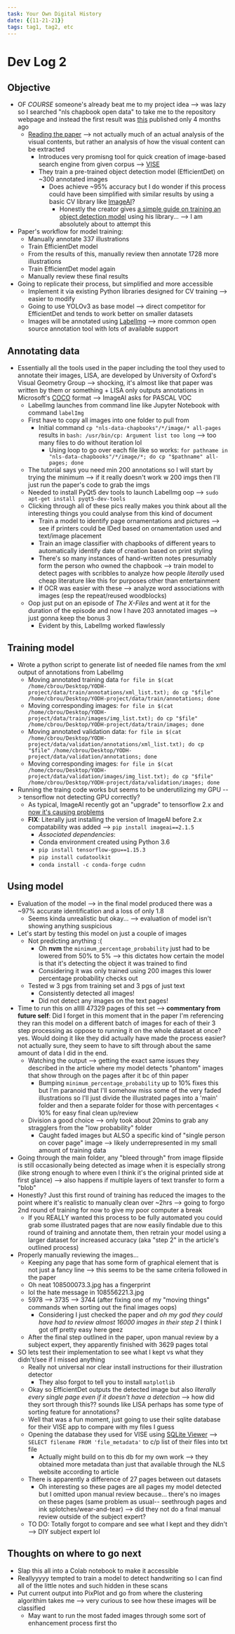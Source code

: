 ```yaml
---
task: Your Own Digital History
date: {{11-21-21}}
tags: tag1, tag2, etc
---
```


# Dev Log 2

## Objective
+ OF *COURSE* someone's already beat me to my project idea --> was lazy so I searched "nls chapbook open data" to take me to the repository webpage and instead the first result was [this](https://gitlab.com/vgg/nls-chapbooks-illustrations/) published only 4 months ago
	+ [Reading the paper](https://gitlab.com/vgg/nls-chapbooks-illustrations/-/blob/master/doc/dutta2021visual.pdf) --> not actually much of an actual analysis of the visual contents, but rather an analysis of how the visual content can be extracted
		+ Introduces very promisng tool for quick creation of image-based search engine from given corpus --> [VISE](https://www.robots.ox.ac.uk/~vgg/software/vise/)
		+ They train a pre-trained object detection model (EfficientDet) on ~300 annotated images
		  + Does achieve ~95% accuracy but I do wonder if this process could have been simplified with similar results by using a basic CV library like [ImageAI](https://github.com/OlafenwaMoses/ImageAI)?
			  + Honestly the creator gives [a simple guide on training an object detection model](https://medium.com/deepquestai/train-object-detection-ai-with-6-lines-of-code-6d087063f6ff) using his library... --> I am absolutely about to attempt this	
+ Paper's workflow for model training:
	+ Manually annotate 337 illustrations
	+ Train EfficientDet model
	+ From the results of this, manually review then annotate 1728 more illustrations
	+ Train EfficientDet model again
	+ Manually review these final results
+ Going to replicate their process, but simplified and more accessible
	+ Implement it via existing Python libraries designed for CV training --> easier to modify
	+ Going to use YOLOv3 as base model --> direct competitor for EfficientDet and tends to work better on smaller datasets 
	+ Images will be annotated using [LabelImg](https://github.com/tzutalin/labelImg) --> more common open source annotation tool with lots of available support

## Annotating data
+ Essentially all the tools used in the paper including the tool they used to annotate their images, LISA, are developed by University of Oxford's Visual Geometry Group --> shocking, it's almost like that paper was written by them or something
      + LISA only outputs annotations in Microsoft's [COCO](https://cocodataset.org/#home) format --> ImageAI asks for PASCAL VOC
  + LabelImg launches from command line like Jupyter Notebook with command `labelImg`
   + First have to copy all images into one folder to pull from
      + Initial command `cp "nls-data-chapbooks"/*/image/* all-pages` results in `bash: /usr/bin/cp: Argument list too long` --> too many files to do without iteration lol
		  + Using loop to go over each file like so works: `for pathname in "nls-data-chapbooks"/*/image/*; do cp "$pathname" all-pages; done`
    + The tutorial says you need min 200 annotations so I will start by trying the minimum --> if it really doesn't work w 200 imgs then I'll just run the paper's code to grab the imgs
    + Needed to install PyQt5 dev tools to launch LabelImg oop --> `sudo apt-get install pyqt5-dev-tools`
    + Clicking through all of these pics really makes you think about all the interesting things you could analyse from this kind of document
		+ Train a model to identify page ornamentations and pictures --> see if printers could be IDed based on ornamentation used and text/image placement
      	+ Train an image classifier with chapbooks of different years to automatically identify date of creation based on print styling  
      	+ There's so many instances of hand-written notes presumably form the person who owned the chapbook --> train model to detect pages with scribbles to analyze how people *literally* used cheap literature like this for purposes other than entertainment
      	+  If OCR was easier with these --> analyze word associations with images (esp the repeat/reused woodblocks)
    + Oop just put on an episode of *The X-Files* and went at it for the duration of the episode and now I have 203 annotated images --> just gonna keep the bonus 3
		+ Evident by this, LabelImg worked flawlessly

## Training model
+ Wrote a python script to generate list of needed file names from the xml output of annotations from LabelImg
	+ Moving annotated training data `for file in $(cat /home/cbrou/Desktop/YODH-project/data/train/annotations/xml_list.txt); do cp "$file" /home/cbrou/Desktop/YODH-project/data/train/annotations; done`
	+ Moving corresponding images: `for file in $(cat /home/cbrou/Desktop/YODH-project/data/train/images/img_list.txt); do cp "$file" /home/cbrou/Desktop/YODH-project/data/train/images; done`
	+ Moving annotated validation data: `for file in $(cat /home/cbrou/Desktop/YODH-project/data/validation/annotations/xml_list.txt); do cp "$file" /home/cbrou/Desktop/YODH-project/data/validation/annotations; done`
	+ Moving corresponding images: `for file in $(cat /home/cbrou/Desktop/YODH-project/data/validation/images/img_list.txt); do cp "$file" /home/cbrou/Desktop/YODH-project/data/validation/images; done`
+ Running the traing code works but seems to be underutilizing my GPU --> tensorflow not detecting GPU correctly?
	+ As typical, ImageAI recently got an "upgrade" to tensorflow 2.x and [now it's causing problems](https://github.com/OlafenwaMoses/ImageAI/issues/689)
	+ **FIX**: Literally just installing the version of ImageAI before 2.x compatability was added --> `pip install imageai==2.1.5`
		+ *Associated dependencies*:
		+ Conda environment created using Python 3.6
		+ `pip install tensorflow-gpu==1.15.3`
		+ `pip install cudatoolkit`
		+ `conda install -c conda-forge cudnn`

## Using model
+ Evaluation of the model --> in the final model produced there was a ~97%  accurate identification and a loss of only 1.8
	+ Seems kinda unrealistic but okay... --> evaluation of model isn't showing anything suspicious
+ Let's start by testing this model on just a couple of images
	+ Not predicting anything :( 
		+ Oh **nvm** the `minimum_percentage_probability` just had to be lowered from 50% to 5% --> this dictates how certain the model is that it's detecting the object it was trained to find
		+ Considering it was only trained using 200 images this lower percentage probability checks out 
	+ Tested w 3 pgs from training set and 3 pgs of just text
		+ Consistently detected all images!
		+ Did not detect any images on the text pages! 
+ Time to run this on alllll 47329 pages of this set --> **commentary from future self**: Did I forget in this moment that in the paper I'm referencing they ran this model on a different batch of images for each of their 3 step processing as oppose to running it on the whole dataset at once? yes. Would doing it like they did actually have made the process easier? not actually sure, they seem to have to sift through about the same amount of data I did in the end.
	+ Watching the output --> getting the exact same issues they described in the article where my model detects "phantom" images that show through on the pages after it bc of thin paper
		+ Bumping `minimum_percentage_probability` up to 10% fixes this but I'm paranoid that I'll somehow miss some of the very faded illustrations so I'll just divide the illustrated pages into a 'main' folder and then a separate folder for those with percentages < 10% for easy final clean up/review
	+ Division a good choice --> only took about 20mins to grab any stragglers from the "low probability" folder
		+ Caught faded images but ALSO a specific kind of "single person on cover page" image --> likely underrepresented in my small amount of training data
+ Going through the main folder, any "bleed through" from image flipside is still occasionally being detected as image when it is especially strong (like strong enough to where even I think it's the original printed side at first glance) --> also happens if multiple layers of text transfer to form a "blob"
+ Honestly? Just this first round of training has reduced the images to the point where it's realistic to manually clean over ~2hrs --> going to forgo 2nd round of training for now to give my poor computer a break
	+ If you REALLY wanted this process to be fully automated you could grab some illustrated pages that are now easily findable due to this round of training and annotate them, then retrain your model using a larger dataset for increased accuracy (aka "step 2" in the article's outlined process)
+ Properly manually reviewing the images...
	+ Keeping any page that has some form of graphical element that is not just a fancy line --> this seems to be the same criteria followed in the paper
	+ Oh neat 108500073.3.jpg has a fingerprint
	+ lol the hate message in 108556221.3.jpg
	+ 5978 --> 3735 --> 3744 (after fixing one of my "moving things" commands when sorting out the final images oops)
		+ Considering I just checked the paper and *oh my god they could have had to review almost 16000 images in their step 2* I think I got off pretty easy here geez
	+ After the final step outlined in the paper, upon manual review by a subject expert, they apparently finished with 3629 pages total
+ SO lets test their implementation to see what I kept vs what they didn't/see if I missed anything
	+ Really not universal nor clear install instructions for their illustration detector
		+ They also forgot to tell you to install `matplotlib`
	+ Okay so EfficientDet outputs the detected image but also *literally every single page even if it doesn't have a detection* --> how did they sort through this?? sounds like LISA perhaps has some type of sorting feature for annotations?
	+ Well that was a fun moment, just going to use their sqlite database for their VISE app to compare with my files I guess
  	+ Opening the database they used for VISE using [SQLite Viewer](https://inloop.github.io/sqlite-viewer/) --> `SELECT filename FROM 'file_metadata'` to c/p list of their files into txt file
		+ Actually might build on to this db for my own work --> they obtained more metadata than just that available through the NLS website according to article
	+ There is apparently a difference of 27 pages between out datasets
		+  Oh interesting so these pages are all pages my model detected but I omitted upon manual review because... there's no images on these pages (same problem as usual-- seethrough pages and ink splotches/wear-and-tear) --> did they not do a final manual review outside of the subject expert?
	+  TO DO: Totally forgot to compare and see what I kept and they didn't --> DIY subject expert lol

## Thoughts on where to go next
+ Slap this all into a Colab notebook to make it accessible
+ Reallyyyyy tempted to train a model to detect handwriting so I can find all of the little notes and such hidden in these scans
+ Put current output into PixPlot and go from where the clustering algorithim takes me --> very curious to see how these images will be classified
	+ May want to run the most faded images through some sort of enhancement process first tho

